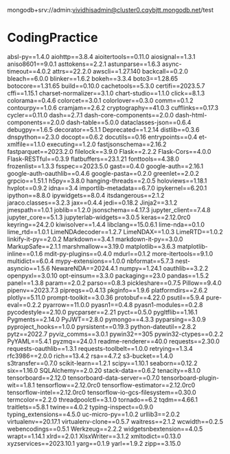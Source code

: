 mongodb+srv://admin:vividhisadmin@cluster0.cqybjtt.mongodb.net/test
# CodingPractice

absl-py==1.4.0
aiohttp==3.8.4
aioitertools==0.11.0
aiosignal==1.3.1
aniso8601==9.0.1
asttokens==2.2.1
astunparse==1.6.3
async-timeout==4.0.2
attrs==22.2.0
awscli==1.27.140
backcall==0.2.0
bleach==6.0.0
blinker==1.6.2
bokeh==3.3.4
boto3==1.28.65
botocore==1.31.65
build==0.10.0
cachetools==5.3.0
certifi==2023.5.7
cffi==1.15.1
charset-normalizer==3.1.0
chart-studio==1.1.0
click==8.1.3
colorama==0.4.6
colorcet==3.0.1
colorlover==0.3.0
comm==0.1.2
contourpy==1.0.6
cramjam==2.6.2
cryptography==41.0.3
cufflinks==0.17.3
cycler==0.11.0
dash==2.7.1
dash-core-components==2.0.0
dash-html-components==2.0.0
dash-table==5.0.0
dataclasses-json==0.6.4
debugpy==1.6.5
decorator==5.1.1
Deprecated==1.2.14
distlib==0.3.6
dnspython==2.3.0
docopt==0.6.2
docutils==0.16
entrypoints==0.4
et-xmlfile==1.1.0
executing==1.2.0
fastjsonschema==2.16.2
fastparquet==2023.2.0
filelock==3.9.0
Flask==2.2.2
Flask-Cors==4.0.0
Flask-RESTful==0.3.9
flatbuffers==23.1.21
fonttools==4.38.0
frozenlist==1.3.3
fsspec==2023.5.0
gast==0.4.0
google-auth==2.16.1
google-auth-oauthlib==0.4.6
google-pasta==0.2.0
greenlet==2.0.2
grpcio==1.51.1
h5py==3.8.0
hanging-threads==2.0.5
holoviews==1.18.1
hvplot==0.9.2
idna==3.4
importlib-metadata==6.7.0
ipykernel==6.20.1
ipython==8.8.0
ipywidgets==8.0.4
itsdangerous==2.1.2
jaraco.classes==3.2.3
jax==0.4.4
jedi==0.18.2
Jinja2==3.1.2
jmespath==1.0.1
joblib==1.2.0
jsonschema==4.17.3
jupyter_client==7.4.8
jupyter_core==5.1.3
jupyterlab-widgets==3.0.5
keras==2.12.0rc0
keyring==24.2.0
kiwisolver==1.4.4
libclang==15.0.6.1
lime-nda==0.1.0
lime_rtd==1.0.1
LimeNDAdecoder==1.2.7
LimeNDAX==1.0.3
LimeRTD==1.0.2
linkify-it-py==2.0.2
Markdown==3.4.1
markdown-it-py==3.0.0
MarkupSafe==2.1.1
marshmallow==3.19.0
matplotlib==3.6.3
matplotlib-inline==0.1.6
mdit-py-plugins==0.4.0
mdurl==0.1.2
more-itertools==9.1.0
multidict==6.0.4
mypy-extensions==1.0.0
nbformat==5.7.3
nest-asyncio==1.5.6
NewareNDA==2024.4.1
numpy==1.24.1
oauthlib==3.2.2
openpyxl==3.0.10
opt-einsum==3.3.0
packaging==23.0
pandas==1.5.2
panel==1.3.8
param==2.0.2
parso==0.8.3
pickleshare==0.7.5
Pillow==9.4.0
pipenv==2023.7.3
pipreqs==0.4.13
pkginfo==1.9.6
platformdirs==2.6.2
plotly==5.11.0
prompt-toolkit==3.0.36
protobuf==4.22.0
psutil==5.9.4
pure-eval==0.2.2
pyarrow==11.0.0
pyasn1==0.4.8
pyasn1-modules==0.2.8
pycodestyle==2.10.0
pycparser==2.21
pyct==0.5.0
pygltflib==1.16.1
Pygments==2.14.0
PyJWT==2.8.0
pymongo==4.3.3
pyparsing==3.0.9
pyproject_hooks==1.0.0
pyrsistent==0.19.3
python-dateutil==2.8.2
pytz==2022.7
pyviz_comms==3.0.1
pywin32==305
pywin32-ctypes==0.2.2
PyYAML==5.4.1
pyzmq==24.0.1
readme-renderer==40.0
requests==2.30.0
requests-oauthlib==1.3.1
requests-toolbelt==1.0.0
retrying==1.3.4
rfc3986==2.0.0
rich==13.4.2
rsa==4.7.2
s3-bucket==1.4.0
s3transfer==0.7.0
scikit-learn==1.2.1
scipy==1.10.1
seaborn==0.12.2
six==1.16.0
SQLAlchemy==2.0.20
stack-data==0.6.2
tenacity==8.1.0
tensorboard==2.12.0
tensorboard-data-server==0.7.0
tensorboard-plugin-wit==1.8.1
tensorflow==2.12.0rc0
tensorflow-estimator==2.12.0rc0
tensorflow-intel==2.12.0rc0
tensorflow-io-gcs-filesystem==0.30.0
termcolor==2.2.0
threadpoolctl==3.1.0
tornado==6.2
tqdm==4.66.1
traitlets==5.8.1
twine==4.0.2
typing-inspect==0.9.0
typing_extensions==4.5.0
uc-micro-py==1.0.2
urllib3==2.0.2
virtualenv==20.17.1
virtualenv-clone==0.5.7
waitress==2.1.2
wcwidth==0.2.5
webencodings==0.5.1
Werkzeug==2.2.2
widgetsnbextension==4.0.5
wrapt==1.14.1
xlrd==2.0.1
XlsxWriter==3.1.2
xmltodict==0.13.0
xyzservices==2023.10.1
yarg==0.1.9
yarl==1.9.2
zipp==3.15.0
